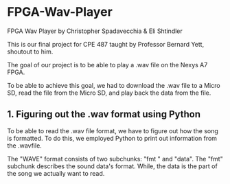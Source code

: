 # FPGA-Wav-Player
FPGA Wav Player by Christopher Spadavecchia &amp; Eli Shtindler

This is our final project for CPE 487 taught by Professor Bernard Yett, shoutout to him. 

The goal of our project is to be able to play a .wav file on the Nexys A7 FPGA.

To be able to achieve this goal, we had to download the .wav file to a Micro SD, read the file from the Micro SD, and play back the data from the file.
## 1. Figuring out the .wav format using Python
To be able to read the .wav file format, we have to figure out how the song is formatted. To do this, we employed Python to print out information from the .wavfile.

The "WAVE" format consists of two subchunks: "fmt " and "data". The "fmt" subchunk describes the sound data's format. While, the data is the part of the song we actually want to read.



